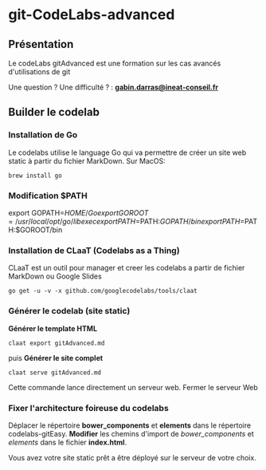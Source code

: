 # git-CodeLabs-advanced

## Présentation

Le codeLabs gitAdvanced est une formation sur les cas avancés d'utilisations de git

Une question ? Une difficulté ? : **gabin.darras@ineat-conseil.fr**

## Builder le codelab

### Installation de Go

Le codelabs utilise le language Go qui va permettre de créer un site web static à partir du fichier MarkDown.
Sur MacOS:

```
brew install go
```

### Modification $PATH

export GOPATH=$HOME/Go
export GOROOT=/usr/local/opt/go/libexec
export PATH=$PATH:$GOPATH/bin
export PATH=$PATH:$GOROOT/bin

### Installation de CLaaT (Codelabs as a Thing)

CLaaT est un outil pour manager et creer les codelabs a partir de fichier MarkDown ou Google Slides

```
go get -u -v -x github.com/googlecodelabs/tools/claat
```

### Générer le codelab (site static)

**Générer le template HTML**

```
claat export gitAdvanced.md
```

puis
**Générer le site complet**

```
claat serve gitAdvanced.md
```

Cette commande lance directement un serveur web.
Fermer le serveur Web

### Fixer l'architecture foireuse du codelabs

Déplacer le répertoire **bower_components** et **elements** dans le répertoire codelabs-gitEasy.
**Modifier** les chemins d'import de _bower_components_ et _elements_ dans le fichier **index.html**.

Vous avez votre site static prêt a être déployé sur le serveur de votre choix.
